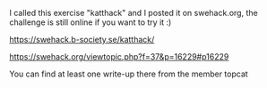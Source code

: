 I called this exercise "katthack" and I posted it on swehack.org, the challenge is still online if you want to try it :)

https://swehack.b-society.se/katthack/

https://swehack.org/viewtopic.php?f=37&p=16229#p16229

You can find at least one write-up there from the member topcat
